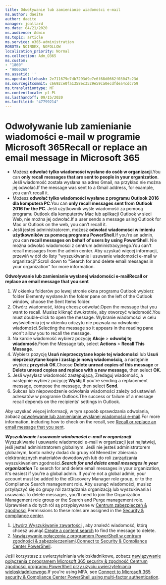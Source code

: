 ```yaml
---
title: Odwoływanie lub zamienianie wiadomości e-mail
ms.author: daeite
author: daeite
manager: joallard
ms.date: 04/21/2020
ms.audience: Admin
ms.topic: article
ms.service: o365-administration
ROBOTS: NOINDEX, NOFOLLOW
localization_priority: Normal
ms.collection: Adm_O365
ms.custom:
- "1860"
- "9000260"
ms.assetid: ''
ms.openlocfilehash: 2e711679e7db7293d9e7e6f68d0662f03047c23d
ms.sourcegitcommit: c6692ce0fa1358ec3529e59ca0ecdfdea4cdc759
ms.translationtype: MT
ms.contentlocale: pl-PL
ms.lasthandoff: 09/15/2020
ms.locfileid: "47799214"
---
```

# <a name="recall-or-replace-an-email-message-in-microsoft-365"></a><span data-ttu-id="7af59-102">Odwoływanie lub zamienianie wiadomości e-mail w programie Microsoft 365</span><span class="sxs-lookup"><span data-stu-id="7af59-102">Recall or replace an email message in Microsoft 365</span></span>

- <span data-ttu-id="7af59-103">Możesz **odwołać tylko wiadomości wysłane do osób w organizacji**.</span><span class="sxs-lookup"><span data-stu-id="7af59-103">You can **only recall messages that are sent to people in your organization**.</span></span> <span data-ttu-id="7af59-104">Jeśli wiadomość została wysłana na adres Gmail, na przykład nie można jej odwołać.</span><span class="sxs-lookup"><span data-stu-id="7af59-104">If the message was sent to a Gmail address, for example, you can't recall it.</span></span>
- <span data-ttu-id="7af59-105">Możesz **odwołać tylko wiadomości wysłane z programu Outlook 2016 dla komputera PC**.</span><span class="sxs-lookup"><span data-stu-id="7af59-105">You can **only recall messages sent from Outlook 2016 for the PC**.</span></span> <span data-ttu-id="7af59-106">Jeśli użytkownik wyśle wiadomość za pomocą programu Outlook dla komputerów Mac lub aplikacji Outlook w sieci Web, nie można jej odwołać.</span><span class="sxs-lookup"><span data-stu-id="7af59-106">If a user sends a message using Outlook for Mac or Outlook on the web, you can't recall it.</span></span>
- <span data-ttu-id="7af59-107">Jeśli jesteś administratorem, możesz **odwołać wiadomości w imieniu użytkowników za pomocą programu PowerShell**.</span><span class="sxs-lookup"><span data-stu-id="7af59-107">If you're an admin, you can **recall messages on behalf of users by using PowerShell**.</span></span> <span data-ttu-id="7af59-108">Nie można odwołać wiadomości z centrum administracyjnego.</span><span class="sxs-lookup"><span data-stu-id="7af59-108">You can't recall messages from the admin center.</span></span> <span data-ttu-id="7af59-109">Aby uzyskać więcej informacji, przewiń w dół do listy "wyszukiwanie i usuwanie wiadomości e-mail w organizacji".</span><span class="sxs-lookup"><span data-stu-id="7af59-109">Scroll down to "Search for and delete email messages in your organization" for more information.</span></span>

<span data-ttu-id="7af59-110">**Odwoływanie lub zamienianie wysłanej wiadomości e-mail**</span><span class="sxs-lookup"><span data-stu-id="7af59-110">**Recall or replace an email message that you sent**</span></span>

1. <span data-ttu-id="7af59-111">W okienku folderów po lewej stronie okna programu Outlook wybierz folder Elementy wysłane.</span><span class="sxs-lookup"><span data-stu-id="7af59-111">In the folder pane on the left of the Outlook window, choose the Sent Items folder.</span></span>
2. <span data-ttu-id="7af59-112">Otwórz wiadomość, którą chcesz odwołać.</span><span class="sxs-lookup"><span data-stu-id="7af59-112">Open the message that you want to recall.</span></span> <span data-ttu-id="7af59-113">Musisz kliknąć dwukrotnie, aby otworzyć wiadomość.</span><span class="sxs-lookup"><span data-stu-id="7af59-113">You must double-click to open the message.</span></span> <span data-ttu-id="7af59-114">Wybranie wiadomości w celu wyświetlenia jej w okienku odczytu nie pozwala na odwołanie wiadomości.</span><span class="sxs-lookup"><span data-stu-id="7af59-114">Selecting the message so it appears in the reading pane won't allow you to recall the message.</span></span>
3. <span data-ttu-id="7af59-115">Na karcie wiadomość wybierz pozycję **Akcje**  >  **odwołaj tę wiadomość**.</span><span class="sxs-lookup"><span data-stu-id="7af59-115">From the Message tab, select **Actions** > **Recall This Message**.</span></span>
4. <span data-ttu-id="7af59-116">Wybierz pozycję **Usuń nieprzeczytane kopie tej wiadomości** lub **Usuń nieprzeczytane kopie i zastąp je nową wiadomością**, a następnie wybierz **przycisk OK**.</span><span class="sxs-lookup"><span data-stu-id="7af59-116">Choose **Delete unread copies of this message** or **Delete unread copies and replace with a new message**, then select **OK**.</span></span>
5. <span data-ttu-id="7af59-117">Jeśli wysyłasz wiadomość zastępującą, Zredaguj wiadomość, a następnie wybierz pozycję **Wyślij**.</span><span class="sxs-lookup"><span data-stu-id="7af59-117">If you're sending a replacement message, compose the message, then select **Send**.</span></span>
6. <span data-ttu-id="7af59-118">Sukces lub niepowodzenie odwołania wiadomości zależy od ustawień adresatów w programie Outlook.</span><span class="sxs-lookup"><span data-stu-id="7af59-118">The success or failure of a message recall depends on the recipients' settings in Outlook.</span></span>

<span data-ttu-id="7af59-119">Aby uzyskać więcej informacji, w tym sposób sprawdzania odwołania, zobacz [odwoływanie lub zamienianie wysłanej wiadomości e-mail](https://support.office.com/article/35027f88-d655-4554-b4f8-6c0729a723a0).</span><span class="sxs-lookup"><span data-stu-id="7af59-119">For more information, including how to check on the recall, see [Recall or replace an email message that you sent](https://support.office.com/article/35027f88-d655-4554-b4f8-6c0729a723a0).</span></span>

<span data-ttu-id="7af59-120">***Wyszukiwanie i usuwanie wiadomości e-mail w organizacji*** Wyszukiwanie i usuwanie wiadomości e-mail w organizacji jest najłatwiej, jeśli jesteś administratorem globalnym. Jeśli nie jesteś administratorem globalnym, konto należy dodać do grupy ról Menedżer zbierania elektronicznych materiałów dowodowych lub do roli zarządzania wyszukiwaniem zgodności.</span><span class="sxs-lookup"><span data-stu-id="7af59-120">***Search for and delete email messages in your organization*** To search for and delete email messages in your organization, it's easiest if you're a global admin. If you're not a global admin, your account must be added to the eDiscovery Manager role group, or to the Compliance Search management role.</span></span> <span data-ttu-id="7af59-121">Aby usunąć wiadomości, musisz przyłączyć się do grupy ról zarządzania organizacją lub wyszukiwania i usuwania.</span><span class="sxs-lookup"><span data-stu-id="7af59-121">To delete messages, you'll need to join the Organization Management role group or the Search and Purge management role.</span></span> <span data-ttu-id="7af59-122">Uprawnienia do tych ról są przypisywane w [Centrum zabezpieczeń & zgodności](https://protection.office.com/).</span><span class="sxs-lookup"><span data-stu-id="7af59-122">Permissions to these roles are assigned in the [Security & compliance center](https://protection.office.com/).</span></span>

1. <span data-ttu-id="7af59-123">[Utwórz Wyszukiwanie zawartości](https://docs.microsoft.com/microsoft-365/compliance/content-search) , aby znaleźć wiadomość, którą chcesz usunąć.</span><span class="sxs-lookup"><span data-stu-id="7af59-123">[Create a content search](https://docs.microsoft.com/microsoft-365/compliance/content-search) to find the message to delete.</span></span>
2. <span data-ttu-id="7af59-124">[Nawiązywanie połączenia z programem PowerShell w centrum zgodności & zabezpieczeniami](https://docs.microsoft.com/powershell/exchange/office-365-scc/connect-to-scc-powershell/connect-to-scc-powershell?view=exchange-ps).</span><span class="sxs-lookup"><span data-stu-id="7af59-124">[Connect to Security & Compliance Center PowerShell](https://docs.microsoft.com/powershell/exchange/office-365-scc/connect-to-scc-powershell/connect-to-scc-powershell?view=exchange-ps).</span></span> 

<span data-ttu-id="7af59-125">Jeśli korzystasz z uwierzytelniania wieloskładnikowe, zobacz [nawiązywanie połączenia z programem Microsoft 365 security & zgodność Centrum zgodności programu PowerShell przy użyciu uwierzytelniania wieloskładnikowego](https://docs.microsoft.com/powershell/exchange/office-365-scc/connect-to-scc-powershell/mfa-connect-to-scc-powershell?view=exchange-ps).</span><span class="sxs-lookup"><span data-stu-id="7af59-125">If you're using MFA, see [Connect to Microsoft 365 security & Compliance Center PowerShell using multi-factor authentication](https://docs.microsoft.com/powershell/exchange/office-365-scc/connect-to-scc-powershell/mfa-connect-to-scc-powershell?view=exchange-ps).</span></span> 
